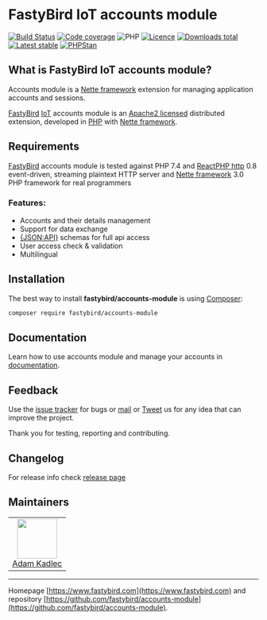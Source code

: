 # FastyBird IoT accounts module

[![Build Status](https://badgen.net/github/checks/FastyBird/accounts-module/master?cache=300&style=flast-square)](https://github.com/FastyBird/accounts-module/actions)
[![Code coverage](https://badgen.net/coveralls/c/github/FastyBird/accounts-module?cache=300&style=flast-square)](https://coveralls.io/r/FastyBird/accounts-module)
![PHP](https://badgen.net/packagist/php/FastyBird/accounts-module?cache=300&style=flast-square)
[![Licence](https://badgen.net/packagist/license/FastyBird/accounts-module?cache=300&style=flast-square)](https://packagist.org/packages/FastyBird/accounts-module)
[![Downloads total](https://badgen.net/packagist/dt/FastyBird/accounts-module?cache=300&style=flast-square)](https://packagist.org/packages/FastyBird/accounts-module)
[![Latest stable](https://badgen.net/packagist/v/FastyBird/accounts-module/latest?cache=300&style=flast-square)](https://packagist.org/packages/FastyBird/accounts-module)
[![PHPStan](https://img.shields.io/badge/PHPStan-enabled-brightgreen.svg?style=flat-square)](https://github.com/phpstan/phpstan)

## What is FastyBird IoT accounts module?

Accounts module is a [Nette framework](https://nette.org) extension for managing application accounts and sessions.

[FastyBird](https://www.fastybird.com) [IoT](https://en.wikipedia.org/wiki/Internet_of_things) accounts module is an [Apache2 licensed](http://www.apache.org/licenses/LICENSE-2.0) distributed extension, developed in [PHP](https://www.php.net) with [Nette framework](https://nette.org).

## Requirements

[FastyBird](https://www.fastybird.com) accounts module is tested against PHP 7.4 and [ReactPHP http](https://github.com/reactphp/http) 0.8 event-driven, streaming plaintext HTTP server and [Nette framework](https://nette.org/en/) 3.0 PHP framework for real programmers

### Features:

- Accounts and their details management
- Support for data exchange
- [{JSON:API}](https://jsonapi.org/) schemas for full api access
- User access check & validation
- Multilingual

## Installation

The best way to install **fastybird/accounts-module** is using [Composer](http://getcomposer.org/):

```sh
composer require fastybird/accounts-module
```

## Documentation

Learn how to use accounts module and manage your accounts in [documentation](https://github.com/FastyBird/accounts-module/blob/master/.docs/en/index.md).

## Feedback

Use the [issue tracker](https://github.com/FastyBird/accounts-module/issues) for bugs or [mail](mailto:code@fastybird.com) or [Tweet](https://twitter.com/fastybird) us for any idea that can improve the project.

Thank you for testing, reporting and contributing.

## Changelog

For release info check [release page](https://github.com/FastyBird/accounts-module/releases)

## Maintainers

<table>
	<tbody>
		<tr>
			<td align="center">
				<a href="https://github.com/akadlec">
					<img width="80" height="80" src="https://avatars3.githubusercontent.com/u/1866672?s=460&amp;v=4">
				</a>
				<br>
				<a href="https://github.com/akadlec">Adam Kadlec</a>
			</td>
		</tr>
	</tbody>
</table>

***
Homepage [https://www.fastybird.com](https://www.fastybird.com) and repository [https://github.com/fastybird/accounts-module](https://github.com/fastybird/accounts-module).
